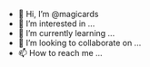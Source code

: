 - 👋 Hi, I’m @magicards
- 👀 I’m interested in ...
- 🌱 I’m currently learning ...
- 💞️ I’m looking to collaborate on ...
- 📫 How to reach me ...

<!---
magicards/magicards is a ✨ special ✨ repository because its `README.md` (this file) appears on your GitHub profile.
You can click the Preview link to take a look at your changes.
--->
